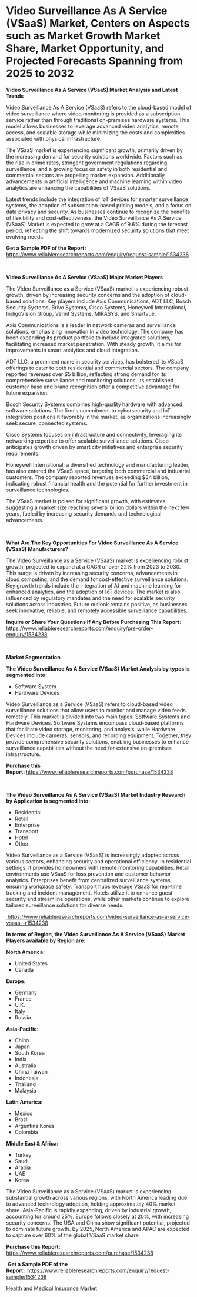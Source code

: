 <p><h1>Video Surveillance As A Service (VSaaS) Market, Centers on Aspects such as Market Growth Market Share, Market Opportunity, and Projected Forecasts Spanning from 2025 to 2032</h1></p><p><strong>Video Surveillance As A Service (VSaaS) Market Analysis and Latest Trends</strong></p>
<p><p>Video Surveillance As A Service (VSaaS) refers to the cloud-based model of video surveillance where video monitoring is provided as a subscription service rather than through traditional on-premises hardware systems. This model allows businesses to leverage advanced video analytics, remote access, and scalable storage while minimizing the costs and complexities associated with physical infrastructure.</p><p>The VSaaS market is experiencing significant growth, primarily driven by the increasing demand for security solutions worldwide. Factors such as the rise in crime rates, stringent government regulations regarding surveillance, and a growing focus on safety in both residential and commercial sectors are propelling market expansion. Additionally, advancements in artificial intelligence and machine learning within video analytics are enhancing the capabilities of VSaaS solutions.</p><p>Latest trends include the integration of IoT devices for smarter surveillance systems, the adoption of subscription-based pricing models, and a focus on data privacy and security. As businesses continue to recognize the benefits of flexibility and cost-effectiveness, the Video Surveillance As A Service (VSaaS) Market is expected to grow at a CAGR of 9.6% during the forecast period, reflecting the shift towards modernized security solutions that meet evolving needs.</p></p>
<p><strong>Get a Sample PDF of the Report:&nbsp;</strong> <a href="https://www.reliableresearchreports.com/enquiry/request-sample/1534238?utm_campaign=2317&utm_medium=2&utm_source=Github&utm_content=ia&utm_term=09032025&utm_id=video-surveillance-as-a-service-vsaas">https://www.reliableresearchreports.com/enquiry/request-sample/1534238</a></p>
<p>&nbsp;</p>
<p><strong>Video Surveillance As A Service (VSaaS) Major Market Players</strong></p>
<p><p>The Video Surveillance as a Service (VSaaS) market is experiencing robust growth, driven by increasing security concerns and the adoption of cloud-based solutions. Key players include Axis Communications, ADT LLC, Bosch Security Systems, Brivo Systems, Cisco Systems, Honeywell International, IndigoVision Group, Verint Systems, MIRASYS, and Smartvue.</p><p>Axis Communications is a leader in network cameras and surveillance solutions, emphasizing innovation in video technology. The company has been expanding its product portfolio to include integrated solutions, facilitating increased market penetration. With steady growth, it aims for improvements in smart analytics and cloud integration.</p><p>ADT LLC, a prominent name in security services, has bolstered its VSaaS offerings to cater to both residential and commercial sectors. The company reported revenues over $5 billion, reflecting strong demand for its comprehensive surveillance and monitoring solutions. Its established customer base and brand recognition offer a competitive advantage for future expansion.</p><p>Bosch Security Systems combines high-quality hardware with advanced software solutions. The firm's commitment to cybersecurity and IoT integration positions it favorably in the market, as organizations increasingly seek secure, connected systems.</p><p>Cisco Systems focuses on infrastructure and connectivity, leveraging its networking expertise to offer scalable surveillance solutions. Cisco anticipates growth driven by smart city initiatives and enterprise security requirements.</p><p>Honeywell International, a diversified technology and manufacturing leader, has also entered the VSaaS space, targeting both commercial and industrial customers. The company reported revenues exceeding $34 billion, indicating robust financial health and the potential for further investment in surveillance technologies.</p><p>The VSaaS market is poised for significant growth, with estimates suggesting a market size reaching several billion dollars within the next few years, fueled by increasing security demands and technological advancements.</p></p>
<p>&nbsp;</p>
<p><strong>What Are The Key Opportunities For Video Surveillance As A Service (VSaaS) Manufacturers?</strong></p>
<p><p>The Video Surveillance as a Service (VSaaS) market is experiencing robust growth, projected to expand at a CAGR of over 22% from 2023 to 2030. This surge is driven by increasing security concerns, advancements in cloud computing, and the demand for cost-effective surveillance solutions. Key growth trends include the integration of AI and machine learning for enhanced analytics, and the adoption of IoT devices. The market is also influenced by regulatory mandates and the need for scalable security solutions across industries. Future outlook remains positive, as businesses seek innovative, reliable, and remotely accessible surveillance capabilities.</p></p>
<p><strong>Inquire or Share Your Questions If Any Before Purchasing This Report:</strong> <a href="https://www.reliableresearchreports.com/enquiry/pre-order-enquiry/1534238?utm_campaign=2317&utm_medium=2&utm_source=Github&utm_content=ia&utm_term=09032025&utm_id=video-surveillance-as-a-service-vsaas">https://www.reliableresearchreports.com/enquiry/pre-order-enquiry/1534238</a></p>
<p>&nbsp;</p>
<p><strong>Market Segmentation</strong></p>
<p><strong>The Video Surveillance As A Service (VSaaS) Market Analysis by types is segmented into:</strong></p>
<p><ul><li>Software System</li><li>Hardware Devices</li></ul></p>
<p><p>Video Surveillance as a Service (VSaaS) refers to cloud-based video surveillance solutions that allow users to monitor and manage video feeds remotely. This market is divided into two main types: Software Systems and Hardware Devices. Software Systems encompass cloud-based platforms that facilitate video storage, monitoring, and analysis, while Hardware Devices include cameras, sensors, and recording equipment. Together, they provide comprehensive security solutions, enabling businesses to enhance surveillance capabilities without the need for extensive on-premises infrastructure.</p></p>
<p><strong>Purchase this Report:&nbsp;</strong><a href="https://www.reliableresearchreports.com/purchase/1534238?utm_campaign=2317&utm_medium=2&utm_source=Github&utm_content=ia&utm_term=09032025&utm_id=video-surveillance-as-a-service-vsaas">https://www.reliableresearchreports.com/purchase/1534238</a></p>
<p>&nbsp;</p>
<p><strong>The Video Surveillance As A Service (VSaaS) Market Industry Research by Application is segmented into:</strong></p>
<p><ul><li>Residential</li><li>Retail</li><li>Enterprise</li><li>Transport</li><li>Hotel</li><li>Other</li></ul></p>
<p><p>Video Surveillance as a Service (VSaaS) is increasingly adopted across various sectors, enhancing security and operational efficiency. In residential settings, it provides homeowners with remote monitoring capabilities. Retail environments use VSaaS for loss prevention and customer behavior analytics. Enterprises benefit from centralized surveillance systems, ensuring workplace safety. Transport hubs leverage VSaaS for real-time tracking and incident management. Hotels utilize it to enhance guest security and streamline operations, while other markets continue to explore tailored surveillance solutions for diverse needs.</p></p>
<p><a href="https://www.reliableresearchreports.com/video-surveillance-as-a-service-vsaas--r1534238?utm_campaign=2317&utm_medium=2&utm_source=Github&utm_content=ia&utm_term=09032025&utm_id=video-surveillance-as-a-service-vsaas">&nbsp;https://www.reliableresearchreports.com/video-surveillance-as-a-service-vsaas--r1534238</a></p>
<p><strong>In terms of Region, the Video Surveillance As A Service (VSaaS) Market Players available by Region are:</strong></p>
<p>
    <p> <strong> North America: </strong>
        <ul>
            <li>United States</li>
            <li>Canada</li>
        </ul>
        </p> 
    <p> <strong> Europe: </strong>
        <ul>
            <li>Germany</li>
            <li>France</li>
            <li>U.K.</li>
            <li>Italy</li>
            <li>Russia</li>
        </ul>
        </p> 
    <p> <strong> Asia-Pacific: </strong>
        <ul>
            <li>China</li>
            <li>Japan</li>
            <li>South Korea</li>
            <li>India</li>
            <li>Australia</li>
            <li>China Taiwan</li>
            <li>Indonesia</li>
            <li>Thailand</li>
            <li>Malaysia</li>
        </ul>
        </p> 
    <p> <strong> Latin America: </strong>
        <ul>
            <li>Mexico</li>
            <li>Brazil</li>
            <li>Argentina Korea</li>
            <li>Colombia</li>
        </ul>
        </p> 
    <p> <strong> Middle East & Africa: </strong>
        <ul>
            <li>Turkey</li>
            <li>Saudi</li>
            <li>Arabia</li>
            <li>UAE</li>
            <li>Korea</li>
        </ul>
    </p>
    </p>
<p><p>The Video Surveillance as a Service (VSaaS) market is experiencing substantial growth across various regions, with North America leading due to advanced technology adoption, holding approximately 40% market share. Asia-Pacific is rapidly expanding, driven by industrial growth, accounting for around 25%. Europe follows closely at 20%, with increasing security concerns. The USA and China show significant potential, projected to dominate future growth. By 2025, North America and APAC are expected to capture over 60% of the global VSaaS market share.</p></p>
<p><strong>Purchase this Report: </strong><a href="https://www.reliableresearchreports.com/purchase/1534238?utm_campaign=2317&utm_medium=2&utm_source=Github&utm_content=ia&utm_term=09032025&utm_id=video-surveillance-as-a-service-vsaas">https://www.reliableresearchreports.com/purchase/1534238</a></p>
<p>&nbsp;<strong>Get a Sample PDF of the Report:&nbsp;&nbsp;</strong><a href="https://www.reliableresearchreports.com/enquiry/request-sample/1534238?utm_campaign=2317&utm_medium=2&utm_source=Github&utm_content=ia&utm_term=09032025&utm_id=video-surveillance-as-a-service-vsaas">https://www.reliableresearchreports.com/enquiry/request-sample/1534238</a></p>
<p><strong></strong></p>
<p><p><a href="https://github.com/hammelximalschid/Market-Research-Report-List-1/blob/main/health-and-medical-insurance-market.md?utm_campaign=2317&utm_medium=2&utm_source=Github&utm_content=ia&utm_term=09032025&utm_id=video-surveillance-as-a-service-vsaas">Health and Medical Insurance Market</a></p></p>